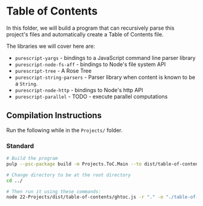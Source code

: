 # Table of Contents

In this folder, we will build a program that can recursively parse this project's files and automatically create a Table of Contents file.

The libraries we will cover here are:
- `purescript-yargs` - bindings to a JavaScript command line parser library
- `purescript-node-fs-aff` - bindings to Node's file system API
- `purescript-tree` - A Rose Tree
- `purescript-string-parsers` - Parser library when content is known to be a `String`.
- `purescript-node-http` - bindings to Node's http API
- `purescript-parallel` - TODO - execute parallel computations

## Compilation Instructions

Run the following while in the `Projects/` folder.

### Standard

```bash
# Build the program
pulp --psc-package build -m Projects.ToC.Main --to dist/table-of-contents/ghtoc.js

# Change directory to be at the root directory
cd ../

# Then run it using these commands:
node 22-Projects/dist/table-of-contents/ghtoc.js -r "." -o "./table-of-contents.md" --log-level "info"
```
